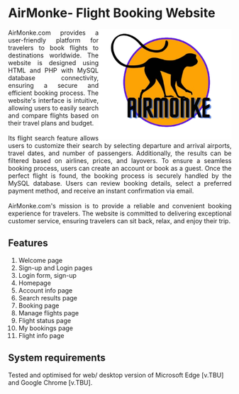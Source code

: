 # AirMonke- Flight Booking Website
<img align="right" src="https://github.com/pratyushgta/AirMonke_Aeroplan/blob/master/app/src/main/res/drawable/airmonke_logo_v.png?raw=true" height="250" width="300">
<div align="justify">
AirMonke.com provides a user-friendly platform for travelers to book flights to destinations worldwide. The website is designed using HTML and PHP with MySQL database connectivity, ensuring a secure and efficient booking process. The website's interface is intuitive, allowing users to easily search and compare flights based on their travel plans and budget. <br><br>
Its flight search feature allows users to customize their search by selecting departure and arrival airports, travel dates, and number of passengers. Additionally, the results can be filtered based on airlines, prices, and layovers. To ensure a seamless booking process, users can create an account or book as a guest. Once the perfect flight is found, the booking process is securely handled by the MySQL database. Users can review booking details, select a preferred payment method, and receive an instant confirmation via email. 
<br><br>
AirMonke.com's mission is to provide a reliable and convenient booking experience for travelers. The website is committed to delivering exceptional customer service, ensuring travelers can sit back, relax, and enjoy their trip.
</div>

## Features
1. Welcome page
2. Sign-up and Login pages
3. Login form, sign-up
4. Homepage
5. Account info page
6. Search results page
7. Booking page
8. Manage flights page
9. Flight status page
10. My bookings page
11. Flight info page

## System requirements
Tested and optimised for web/ desktop version of Microsoft Edge [v.TBU] and Google Chrome [v.TBU].
